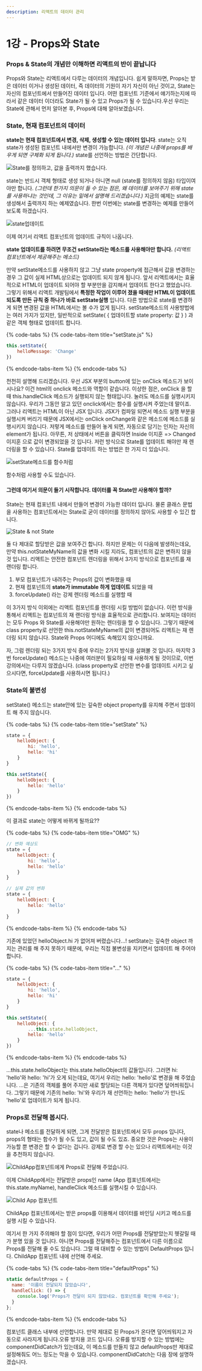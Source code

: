 ```yaml
---
description: 리액트의 데이터 관리
---
```


# 1강 - Props와 State

### Props & State의 개념만 이해하면 리액트의 반이 끝납니다

Props와 State는 리액트에서 다루는 데이터의 개념입니다. 쉽게 말하자면, Props는 받은 데이터 이거나 생성된 데이터, 즉 데이터의 기원이 자기 자신이 아닌 것이고, State는 자신의 컴포넌트에서 만들어진 데이터 입니다. 어떤 컴포넌트 기준에서 얘기하는지에 따라서 같은 데이터 이더라도 State가 될 수 있고 Props가 될 수 있습니다.우선 우리는 State에 관해서 먼저 알아본 후, Props에 대해 알아보겠습니다.

### State, 현재 컴포넌트의 데이터

**state는 현재 컴포넌트에서 변경, 삭제, 생성할 수 있는 데이터 입니다**. state는 오직 state가 생성된 컴포넌트 내에서만 변경이 가능합니다. _\(이 개념은 나중에 props를 배우게 되면 구체화 되게 됩니다.\)_ state를 선언하는 방법은 간단합니다.

![State&#xB97C; &#xC815;&#xC758;&#xD558;&#xACE0;, &#xAC12;&#xC744; &#xCD9C;&#xB825;&#xAE4C;&#xC9C0; &#xD588;&#xC2B5;&#xB2C8;&#xB2E4;.](.gitbook/assets/2019-03-10-2.56.44.png)

state는 반드시 객체 형태로 생성 되거나 아니면 null \(state를 정의하지 않음\) 타입이여야만 합니다. _\(그런데 한가지 의문이 들 수 있는 점은, 왜 데이터를 보여주기 위해 state를 사용하냐는 것인데, 그 이유는 밑에서 설명해 드리겠습니다.\)_ 지금의 예제는 state를 생성해서 출력까지 하는 예제였습니다. 한번 이번에는 state를 변경하는 예제를 만들어 보도록 하겠습니다.

![state&#xC5C5;&#xB370;&#xC774;&#xD2B8;](.gitbook/assets/2019-03-10-3.04.16.png)

이제 여기서 리액트 컴포넌트의 업데이트 규칙이 나옵니다. 

**state 업데이트를 하려면 무조건 setState라는 메소드를 사용해야만 합니다.** _\(리액트 컴포넌트에서 제공해주는 메소드\)_ 

만약 setState메소드를 사용하지 않고 그냥 state property에 접근해서 값을 변경하는 경우 그 값이 실제 HTML상으로는 업데이트 되지 않게 됩니다. 앞서 리액트에서는 효율적으로 HTML이 업데이트 되어야 할 부분만을 감지해서 업데이트 한다고 했었습니다. 그렇기 위해서 리액트 개발팀에서 **특정한 작업이 이루어 졌을 때에만 HTML이 업데이트 되도록 만든 규칙 중 하나가 바로 setState실행** 입니다. 다른 방법으로 state를 변경하게 되면 변경된 값을 HTML에서는 볼 수가 없게 됩니다. setState메소드의 사용방법에는 여러 가지가 있지만, 일반적으로 setState\( { 업데이트할 state property: 값 } \) 과 같은 객체 형태로 업데이트 합니다.

{% code-tabs %}
{% code-tabs-item title="setState.js" %}
```javascript
this.setState({
    helloMessage: 'Change'
})
```
{% endcode-tabs-item %}
{% endcode-tabs %}

천천히 설명해 드리겠습니다. 우선 JSX 부분의 button에 있는 onClick 메소드가 보이시나요? 이건 html의 onclick 메소드와 역할이 같습니다. 이상한 점은, onClick 을 할 때 this.handleClick 메소드가 실행되지 않는 형태입니다. 눌러도 메소드를 실행시키지 않습니다. 우리가 그동안 알고 있던 onclick에서는 함수를 실행시켜 주었는데 말이죠. 그러나 리액트는 HTML이 아닌 JSX 입니다. JSX가 컴파일 되면서 메소드 실행 부분을 실행시켜 버리기 때문에 JSX에서는 onClick onChange와 같은 메소드에 메소드를 실행시키지 않습니다. 저렇게 메소드를 만들어 놓게 되면, 자동으로 담기는 인자는 자신의 element가 됩니다. 아무튼, 저 상태에서 버튼을 클릭하면 Inside 이지훈 =&gt; Changed 이지훈 으로 값이 변경되었을 것 입니다. 저런 방식으로 State를 업데이트 해야만 재 렌더링을 할 수 있습니다. State를 업데이트 하는 방법은 한 가지 더 있습니다.

![setState&#xBA54;&#xC18C;&#xB4DC;&#xB97C; &#xD568;&#xC218;&#xCC98;&#xB7FC;](.gitbook/assets/2019-01-18-3.06.12.png)

함수처럼 사용할 수도 있습니다.

#### 그런데 여기서 의문이 들기 시작합니다. 데이터를 꼭 State만 사용해야 할까?

State는 현재 컴포넌트 내에서 만들어 변경이 가능한 데이터 입니다. 물론 클래스 문법을 사용하는 컴포넌트에서는 State로 굳이 데이터를 정의하지 않아도 사용할 수 있긴 합니다.

![State &amp; not State](.gitbook/assets/2019-01-17-12.35.07.png)

둘 다 제대로 할당받은 값을 보여주긴 합니다. 하지만 문제는 이 다음에 발생하는데요, 만약 this.notStateMyName의 값을 변화 시킬 지라도, 컴포넌트의 값은 변하지 않을 것 입니다. 리액트는 안전한 컴포넌트 렌더링을 위해서 3가지 방식으로 컴포넌트를 재 랜더링 합니다.

1. 부모 컴포넌트가 내려주는 Props의 값이 변화했을 때
2. 현재 컴포넌트의 **state가 immutable 하게 업데이트** 되었을 때
3. forceUpdate\(\) 라는 강제 렌더링 메소드를 실행할 때

이 3가지 방식 이외에는 리액트 컴포넌트를 렌더링 시킬 방법이 없습니다. 이런 방식을 통해서 리액트는 컴포넌트의 재 랜더링 방식을 효율적으로 관리합니다. 보여지는 데이터는 모두 Props 와 State를 사용해야만 원하는 렌더링을 할 수 있습니다. 그렇기 때문에 class property로 선언한 this.notStateMyName의 값이 변경되어도 리액트는 재 렌더링 되지 않습니다. State와 Props 어디에도 속해있지 않으니까요.

자, 그럼 렌더링 되는 3가지 방식 중에 우리는 2가지 방식을 살펴볼 것 입니다. 마지막 3번 forceUpdate\(\) 메소드는 나중에 여러분이 필요하실 때 사용하게 될 것이므로, 이번 강의에서는 다루지 않겠습니다. \(class property로 선언한 변수를 업데이트 시키고 싶으시다면, forceUpdate를 사용하시면 됩니다.\)

### State의 불변성

setState\(\) 메소드는 state안에 있는 깊숙한 object property를 유지해 주면서 업데이트 해 주지 않습니다.

{% code-tabs %}
{% code-tabs-item title="setState" %}
```javascript
state = {
    helloObject: {
        hi: 'hello',
        hello: 'hi'
    }
}

this.setState({
    helloObject: {
        hello: 'hello'
    }
})
```
{% endcode-tabs-item %}
{% endcode-tabs %}

이 결과로 state는 어떻게 바뀌게 될까요??

{% code-tabs %}
{% code-tabs-item title="OMG" %}
```javascript
// 변화 예상도
state = {
    helloObject: {
        hi: 'hello',
        hello: 'hello'
    }
}

// 실제 값의 변화
state = {
    helloObject: {
        hello: 'hello'
    }
}
```
{% endcode-tabs-item %}
{% endcode-tabs %}

기존에 있었던  helloObject.hi 가 없어져 버렸습니다...!  setState는 깊숙한 object 까지는 관리를 해 주지 못하기 때문에, 우리는 직접 불변성을 지키면서 업데이트 해 주어야 합니다.

{% code-tabs %}
{% code-tabs-item title="..." %}
```javascript
state = {
    helloObject: {
        hi: 'hello',
        hello: 'hi'
    }
}

this.setState({
    helloObject: {
        ...this.state.helloObject,
        hello: 'hello'
    }
})
```
{% endcode-tabs-item %}
{% endcode-tabs %}

...this.state.helloObject는 this.state.helloObject의 값들입니다. 그러면 hi: 'hello'와 hello: 'hi'가 오게 되는데요, 여기서 우리는 hello: 'hello'로 변경을 해 주었습니다. ...은 기존의 객체를 풀어 주지만 새로 할당되는 다른 객체가 있다면 덮어씌워집니다. 그렇기 때문에 기존의 hello: 'hi'와 우리가 재 선언하는 hello: 'hello'가 만나도 'hello'로 업데이트가 되게 됩니다.

### Props로 전달해 봅시다.

state나 메소드를 전달하게 되면, 그게 전달받은 컴포넌트에서 모두 props 입니다, props의 형태는 함수가 될 수도 있고, 값이 될 수도 있죠. 중요한 것은 Props는 사용이 가능할 뿐 변경은 할 수 없다는 겁니다. 강제로 변경 할 수는 있으나 리액트에서는 이것을 추천하지 않습니다.

![ChildApp&#xCEF4;&#xD3EC;&#xB10C;&#xD2B8;&#xC5D0;&#xAC8C; Props&#xB85C; &#xC804;&#xB2EC;&#xD574; &#xC8FC;&#xC5C8;&#xC2B5;&#xB2C8;&#xB2E4;.](.gitbook/assets/2019-01-19-4.42.17.png)

이제 ChildApp에서는 전달받은 props인 name \(App 컴포넌트에서는 this.state.myName\), handleClick 메소드를 실행시킬 수 있습니다.

![Child App &#xCEF4;&#xD3EC;&#xB10C;&#xD2B8;](.gitbook/assets/2019-01-19-4.46.59.png)

ChildApp 컴포넌트에서는 받은 props를 이용해서 데이터를 바인딩 시키고 메소드를 실행 시킬 수 있습니다.

여기서 한 가지 주의해야 할 점이 있다면, 우리가 어떤 Props를 전달받았는지 헷갈릴 때가 분명 있을 것 입니다. 아니면 Props를 전달해주는 컴포넌트에서 다른 이름으로 Props를 전달해 줄 수도 있습니다. 그럴 때 대비할 수 있는 방법이 DefaultProps 입니다. ChildApp 컴포넌트 내에 선언해 주세요.

{% code-tabs %}
{% code-tabs-item title="defaultProps" %}
```javascript
static defaultProps = {
  name: '이름이 전달되지 않았습니다',
  handleClick: () => {
    console.log('Props가 전달이 되지 않았네요. 컴포넌트를 확인해 주세요');
  }
};
```
{% endcode-tabs-item %}
{% endcode-tabs %}

컴포넌트 클래스 내부에 선언합니다. 만약 제대로 된 Props가 온다면 덮어씌워지고 자동으로 사라지게 됩니다.오류 방지용 코드 입니다. 오류를 방지할 수 있는 방법에는 componentDidCatch가 있는데요, 이 메소드를 만들지 않고 defaultProps만 제대로 설정해줘도 어느 정도는 막을 수 있습니다. componentDidCatch는 다음 장에 설명하겠습니다.



